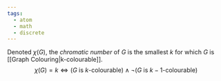 ```yaml
---
tags:
  - atom
  - math
  - discrete
---
```

Denoted $\chi(G)$, the *chromatic number* of $G$ is the smallest $k$ for which $G$ is [[Graph Colouring|k-colourable]].
$$\chi(G) = k \iff \left(\text{$G$ is $k$-colourable}\right) \land \neg \left(\text{$G$ is $k-1$-colourable}\right) $$
